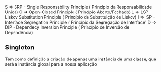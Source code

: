 S => SRP - Single Responsability Principle ( Princípio da Responsabilidade Única)
O => Open-Closed Principle ( Princípio Aberto/Fechado)
L => LSP - Liskov Substitution Principle ( Princípio de Substituição de Liskov)
I => ISP - Interface Segregation Principle ( Princípio da Segregação de Interface)
D => DIP - Dependecy Inversion Principle ( Princípio de Inversão de Dependência)

## Singleton

Tem como definição a criação de apenas uma instância
de uma classe, que será a instância global para a nossa aplicação
